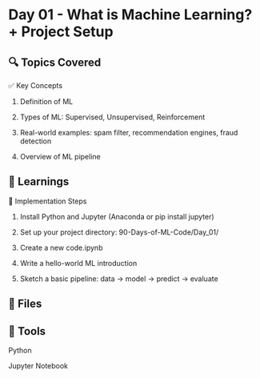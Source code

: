 # Day 01 - What is Machine Learning? + Project Setup

## 🔍 Topics Covered

✅ Key Concepts
1. Definition of ML

2. Types of ML: Supervised, Unsupervised, Reinforcement

3. Real-world examples: spam filter, recommendation engines, fraud detection

4. Overview of ML pipeline




## 🧠 Learnings
🔧 Implementation Steps
1. Install Python and Jupyter (Anaconda or pip install jupyter)

2. Set up your project directory: 90-Days-of-ML-Code/Day_01/

3. Create a new code.ipynb

4. Write a hello-world ML introduction

5. Sketch a basic pipeline: data → model → predict → evaluate
## 📁 Files

## 📸 Tools
Python

Jupyter Notebook
